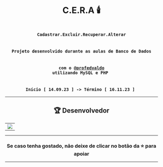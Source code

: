 # <p align="center"> C.E.R.A 🕯️</p> 

### <div align="center"><code> <strong>C</strong>adastrar.<strong>E</strong>xcluir.<strong>R</strong>ecuperar.<strong>A</strong>lterar </code></div>
### <div align="center"><code> Projeto desenvolvido durante as aulas de Banco de Dados </code></div>
### <div align="center"><code> com o <a href="https://github.com/profedvaldo">@profedvaldo</a> utilizando MySQL e PHP </code></div>
### <div align="center"><code> Início [ 14.09.23  ] -> Término [ 16.11.23 ] </code></div>
 

-------------------------------------------------------------------------------------------------------------------------------------------

## <p align="center"> 🏆 Desenvolvedor </p> 

<table align="center">
	<tr>
		<td>
            <a href="https://github.com/onlygr/spotify-clone/graphs/contributors">
              <img src="https://contrib.rocks/image?repo=onlygr/spotify-clone" />
            </a>
        </td>
	</tr>
</table>

----------------------------------------------------------

### <p align="center"> Se caso tenha gostado, não deixe de clicar no botão da ⭐ para apoiar </p>

----------------------------------------------------------
